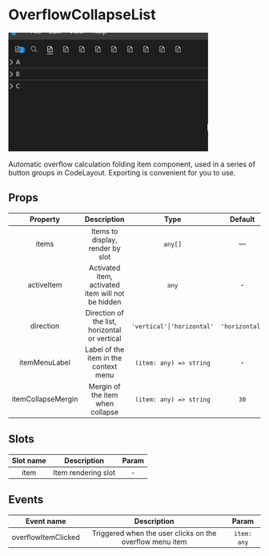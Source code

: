 # OverflowCollapseList

![OverflowCollapseList](../../images/OverflowCollapseList.gif)

Automatic overflow calculation folding item component, used in a series of button groups in CodeLayout. Exporting is convenient for you to use.

## Props

| Property | Description | Type | Default |
| :----: | :----: | :----: | :----: |
| items | Items to display, render by slot | `any[]` | — |
| activeItem | Activated item, activated item will not be hidden | `any` | - |
| direction | Direction of the list, horizontal or vertical | `'vertical'│'horizontal'` | `'horizontal'` |
| itemMenuLabel | Label of the item in the context menu | `(item: any) => string` | - |
| itemCollapseMergin | Mergin of the item when collapse | `(item: any) => string` | `30` |

## Slots

| Slot name | Description | Param |
| :----: | :----: | :----: |
| item | Item rendering slot | - |

## Events

| Event name | Description | Param |
| :----: | :----: | :----: |
| overflowItemClicked | Triggered when the user clicks on the overflow menu item | `item: any` |
